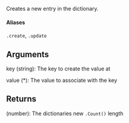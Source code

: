 Creates a new entry in the dictionary.

#### Aliases
`.create`, `.update`

## Arguments
key (string): The key to create the value at

value (*): The value to associate with the key


## Returns
(number): The dictionaries new `.Count()` length
